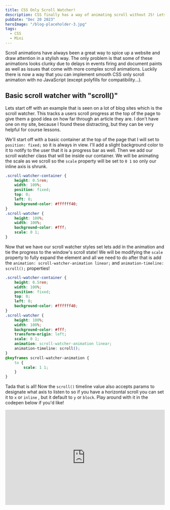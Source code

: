```yaml
---
title: CSS Only Scroll Watcher!
description: CSS finally has a way of animating scroll without JS! Lets go over how to use it and some use cases for it.
pubDate: "Dec 20 2023"
heroImage: "/blog-placeholder-3.jpg"
tags:
  - CSS
  - Mini
---
```


Scroll animations have always been a great way to spice up a website and draw attention in a stylish way. The only problem is that some of these animations looks clunky due to delays in events firing and document paints as well as issues that come with more complex scroll animations. Luckily there is now a way that you can implement smooth CSS only scroll animation with no JavaScript (except polyfills for compatibility...).

## Basic scroll watcher with "scroll()"

Lets start off with an example that is seen on a lot of blog sites which is the scroll watcher. This tracks a users scroll progress at the top of the page to give them a good idea on how far through an article they are. I don't have one on my site, because I found these distracting, but they can be very helpful for course lessons.

We'll start off with a basic container at the top of the page that I will set to `position: fixed;` so it is always in view. I'll add a slight background color to it to notify to the user that it is a progress bar as well. Then we add our scroll watcher class that will be inside our container. We will be animating the scale as we scroll so the `scale` property will be set to `0 1` so only our inline axis is shrunk.

```css
.scroll-watcher-container {
	height: 0.5rem;
	width: 100%;
	position: fixed;
	top: 0;
	left: 0;
	background-color: #ffffff40;
}
.scroll-watcher {
	height: 100%;
	width: 100%;
	background-color: #fff;
	scale: 0 1;
}
```

Now that we have our scroll watcher styles set lets add in the animation and tie the progress to the window's scroll state! We will be modifying the `scale` property to fully expand the element and all we need to do after that is add the `animation: scroll-watcher-animation linear;` and `animation-timeline: scroll();` properties!

```css
.scroll-watcher-container {
	height: 0.5rem;
	width: 100%;
	position: fixed;
	top: 0;
	left: 0;
	background-color: #ffffff40;
}
.scroll-watcher {
	height: 100%;
	width: 100%;
	background-color: #fff;
	transform-origin: left;
	scale: 0 1;
	animation: scroll-watcher-animation linear;
	animation-timeline: scroll();
}
@keyframes scroll-watcher-animation {
	to {
		scale: 1 1;
	}
}
```

Tada that is all! Now the `scroll()` timeline value also accepts params to designate what axis to listen to so if you have a horizontal scroll you can set it to `x` or `inline` , but it default to `y` or `block`. Play around with it in the codepen below if you'd like!

<iframe height="300" style="width: 100%;" scrolling="no" title="Untitled" src="https://codepen.io/o2dependent/embed/jOJmdxr?default-tab=css%2Cresult&editable=true" frameborder="no" loading="lazy" allowtransparency="true" allowfullscreen="true">
  See the Pen <a href="https://codepen.io/o2dependent/pen/jOJmdxr">
  Untitled</a> by Ethan Olsen (<a href="https://codepen.io/o2dependent">@o2dependent</a>)
  on <a href="https://codepen.io">CodePen</a>.
</iframe>
